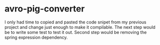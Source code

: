 avro-pig-converter
==================

I only had time to copied and pasted the code snipet from my previous project and change just enough to make it compilable. 
The next step would be to write some test to test it out. Second step would be removing the spring expression dependency. 